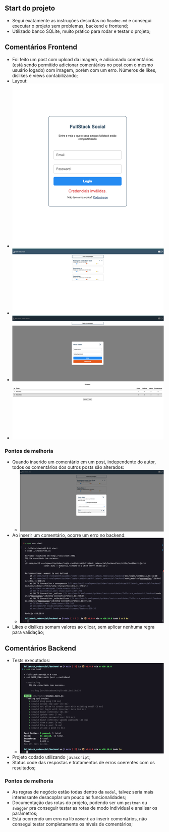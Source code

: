 ## Start do projeto
- Segui exatamente as instruções descritas no `Readme.md` e consegui executar o projeto sem problemas, backend e frontend;
- Utilizado banco SQLite, muito prático para rodar e testar o projeto;

## Comentários Frontend
  - Foi feito um post com upload da imagem, e adicionado comentários (está sendo permitido adicionar comentários no post com o mesmo usuário logado) com imagem, porém com um erro. Números de likes, dislikes e views contabilizando;
  - Layout:
  - <img src='./assets/login.png' />
  - <img src='./assets/list.png' />
  - <img src='./assets/me.png' />
  - <img src='./assets/report.png' />
  
  ### Pontos de melhoria
  - Quando inserido um comentário em um post, independente do autor, todos os comentários dos outros posts são alterados:
    - <img src='./assets/erro_comment.png' />
  - Ao inserir um comentário, ocorre um erro no backend:
    - <img src='./assets/erro.png' />
  - Likes e dislikes somam valores ao clicar, sem aplicar nenhuma regra para validação;

## Comentários Backend
  - Tests executados:
    - <img src='./assets/tests.png' />
  - Projeto codado utilizando `javascript`;
  - Status code das respostas e tratamentos de erros coerentes com os resultados;

### Pontos de melhoria
  - As regras de negócio estão todas dentro da `model`, talvez seria mais interessante desacoplar um pouco as funcionalidades;
  - Documentação das rotas do projeto, podendo ser um `postman` ou `swagger` pra conseguir testar as rotas de modo individual e analisar os parâmetros;
  - Está ocorrendo um erro na lib `moment` ao inserir comentários, não consegui testar completamente os níveis de comentários;